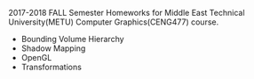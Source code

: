 2017-2018 FALL Semester Homeworks for Middle East Technical University(METU)
Computer Graphics(CENG477) course.

- Bounding Volume Hierarchy
- Shadow Mapping
- OpenGL
- Transformations
